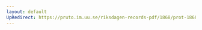 ```yaml
---
layout: default
UpRedirect: https://pruto.im.uu.se/riksdagen-records-pdf/1868/prot-1868--fk--118/prot-1868--fk--118_001.pdf
---
```

